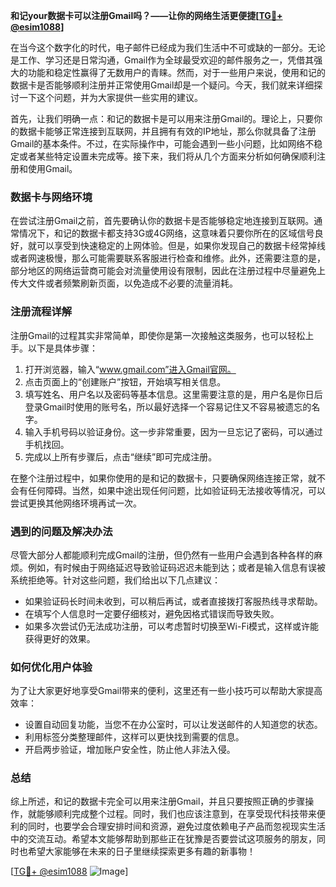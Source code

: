 **和记your数据卡可以注册Gmail吗？——让你的网络生活更便捷[[TG💪+ @esim1088](https://t.me/s/esim1088)]**

在当今这个数字化的时代，电子邮件已经成为我们生活中不可或缺的一部分。无论是工作、学习还是日常沟通，Gmail作为全球最受欢迎的邮件服务之一，凭借其强大的功能和稳定性赢得了无数用户的青睐。然而，对于一些用户来说，使用和记的数据卡是否能够顺利注册并正常使用Gmail却是一个疑问。今天，我们就来详细探讨一下这个问题，并为大家提供一些实用的建议。

首先，让我们明确一点：和记的数据卡是可以用来注册Gmail的。理论上，只要你的数据卡能够正常连接到互联网，并且拥有有效的IP地址，那么你就具备了注册Gmail的基本条件。不过，在实际操作中，可能会遇到一些小问题，比如网络不稳定或者某些特定设置未完成等。接下来，我们将从几个方面来分析如何确保顺利注册和使用Gmail。

### 数据卡与网络环境

在尝试注册Gmail之前，首先要确认你的数据卡是否能够稳定地连接到互联网。通常情况下，和记的数据卡都支持3G或4G网络，这意味着只要你所在的区域信号良好，就可以享受到快速稳定的上网体验。但是，如果你发现自己的数据卡经常掉线或者网速极慢，那么可能需要联系客服进行检查和维修。此外，还需要注意的是，部分地区的网络运营商可能会对流量使用设有限制，因此在注册过程中尽量避免上传大文件或者频繁刷新页面，以免造成不必要的流量消耗。

### 注册流程详解

注册Gmail的过程其实非常简单，即使你是第一次接触这类服务，也可以轻松上手。以下是具体步骤：

1. 打开浏览器，输入“www.gmail.com”进入Gmail官网。
2. 点击页面上的“创建账户”按钮，开始填写相关信息。
3. 填写姓名、用户名以及密码等基本信息。这里需要注意的是，用户名是你日后登录Gmail时使用的账号名，所以最好选择一个容易记住又不容易被遗忘的名字。
4. 输入手机号码以验证身份。这一步非常重要，因为一旦忘记了密码，可以通过手机找回。
5. 完成以上所有步骤后，点击“继续”即可完成注册。

在整个注册过程中，如果你使用的是和记的数据卡，只要确保网络连接正常，就不会有任何障碍。当然，如果中途出现任何问题，比如验证码无法接收等情况，可以尝试更换其他网络环境再试一次。

### 遇到的问题及解决办法

尽管大部分人都能顺利完成Gmail的注册，但仍然有一些用户会遇到各种各样的麻烦。例如，有时候由于网络延迟导致验证码迟迟未能到达；或者是输入信息有误被系统拒绝等。针对这些问题，我们给出以下几点建议：

- 如果验证码长时间未收到，可以稍后再试，或者直接拨打客服热线寻求帮助。
- 在填写个人信息时一定要仔细核对，避免因格式错误而导致失败。
- 如果多次尝试仍无法成功注册，可以考虑暂时切换至Wi-Fi模式，这样或许能获得更好的效果。

### 如何优化用户体验

为了让大家更好地享受Gmail带来的便利，这里还有一些小技巧可以帮助大家提高效率：

- 设置自动回复功能，当您不在办公室时，可以让发送邮件的人知道您的状态。
- 利用标签分类整理邮件，这样可以更快找到需要的信息。
- 开启两步验证，增加账户安全性，防止他人非法入侵。

### 总结

综上所述，和记的数据卡完全可以用来注册Gmail，并且只要按照正确的步骤操作，就能够顺利完成整个过程。同时，我们也应该注意到，在享受现代科技带来便利的同时，也要学会合理安排时间和资源，避免过度依赖电子产品而忽视现实生活中的交流互动。希望本文能够帮助到那些正在犹豫是否要尝试这项服务的朋友，同时也希望大家能够在未来的日子里继续探索更多有趣的新事物！

[[TG💪+ @esim1088](https://t.me/s/esim1088) ![Image](https://i.postimg.cc/4NQfJmqS/Snipaste-2025-05-13-00-14-12.png)]